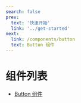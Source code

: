 ```yaml
---
search: false
prev:
  text: '快速开始'
  link: '../get-started'
next:
  link: /components/button
  text: Button 组件
---
```


# 组件列表


* [Button 组件](./button/)